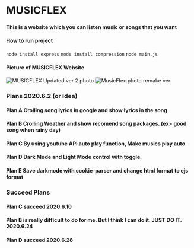 # **MUSICFLEX**

#### This is a website which you can listen music or songs that you want

#### How to run project

`node install express`
`node install compression`
`node main.js`


#### Picture of MUSICFLEX Website

![MUSICFLEX Updated ver 2 photo](https://user-images.githubusercontent.com/57825621/84461100-95714b00-aca6-11ea-83b8-a0dfeb453591.JPG)
![MusicFlex photo remake ver](https://user-images.githubusercontent.com/57825621/84461036-6fe44180-aca6-11ea-93f8-d1d7e4d27933.JPG)


### Plans 2020.6.2 (or Idea)

#### Plan A Crolling song lyrics in google and show lyrics in the song
#### Plan B Crolling Weather and show recomend song packages. (ex> good song when rainy day)
#### Plan C By using youtube API auto play function, Make musics play auto.
#### Plan D Dark Mode and Light Mode control with toggle.
#### Plan E Save darkmode with cookie-parser and change html format to ejs format

### Succeed Plans
#### Plan C succeed 2020.6.10
#### Plan B is really difficult to do for me. But I think I can do it. JUST DO IT. 2020.6.24
#### Plan D succeed 2020.6.28


